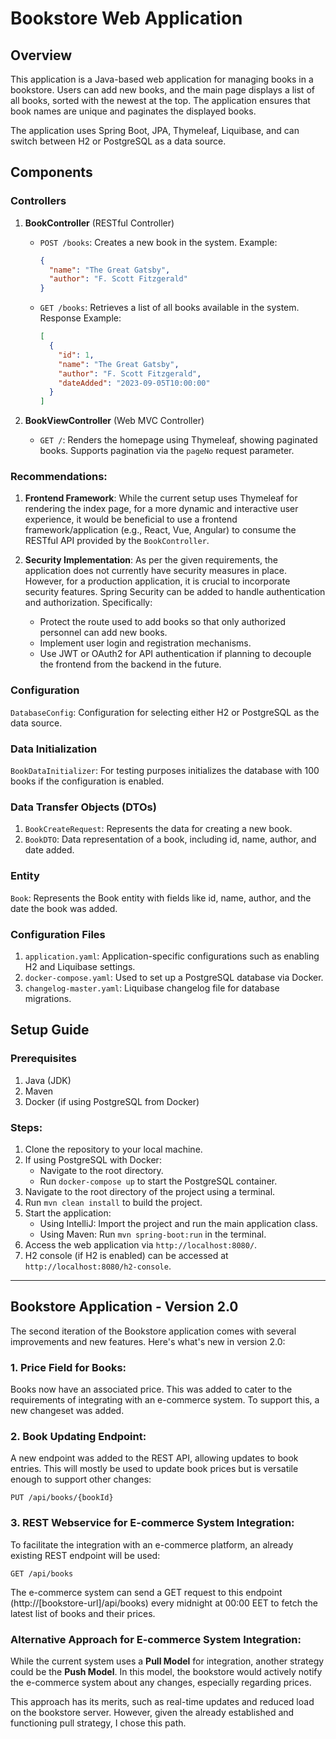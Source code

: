 # Bookstore Web Application

## Overview

This application is a Java-based web application for managing books in a bookstore. Users can add new books, and the main page displays a list of all books, sorted with the newest at the top. The application ensures that book names are unique and paginates the displayed books.

The application uses Spring Boot, JPA, Thymeleaf, Liquibase, and can switch between H2 or PostgreSQL as a data source.

## Components

### Controllers

1. **BookController** (RESTful Controller)
    - `POST /books`: Creates a new book in the system.
      Example:
      ```json
      {
        "name": "The Great Gatsby",
        "author": "F. Scott Fitzgerald"
      }
      ```
    - `GET /books`: Retrieves a list of all books available in the system.
      Response Example:
      ```json
      [
        {
          "id": 1,
          "name": "The Great Gatsby",
          "author": "F. Scott Fitzgerald",
          "dateAdded": "2023-09-05T10:00:00"
        }
      ]
      ```

2. **BookViewController** (Web MVC Controller)
    - `GET /`: Renders the homepage using Thymeleaf, showing paginated books. Supports pagination via the `pageNo` request parameter.

### Recommendations:

1. **Frontend Framework**: While the current setup uses Thymeleaf for rendering the index page, for a more dynamic and interactive user experience, it would be beneficial to use a frontend framework/application (e.g., React, Vue, Angular) to consume the RESTful API provided by the `BookController`.

2. **Security Implementation**: As per the given requirements, the application does not currently have security measures in place. However, for a production application, it is crucial to incorporate security features. Spring Security can be added to handle authentication and authorization. Specifically:
    - Protect the route used to add books so that only authorized personnel can add new books.
    - Implement user login and registration mechanisms.
    - Use JWT or OAuth2 for API authentication if planning to decouple the frontend from the backend in the future.

### Configuration

`DatabaseConfig`: Configuration for selecting either H2 or PostgreSQL as the data source.


### Data Initialization

`BookDataInitializer`: For testing purposes initializes the database with 100 books if the configuration is enabled.

### Data Transfer Objects (DTOs)

1. `BookCreateRequest`: Represents the data for creating a new book.
2. `BookDTO`: Data representation of a book, including id, name, author, and date added.

### Entity

`Book`: Represents the Book entity with fields like id, name, author, and the date the book was added.

### Configuration Files

1. `application.yaml`: Application-specific configurations such as enabling H2 and Liquibase settings.
2. `docker-compose.yaml`: Used to set up a PostgreSQL database via Docker.
3. `changelog-master.yaml`: Liquibase changelog file for database migrations.

## Setup Guide

### Prerequisites

1. Java (JDK)
2. Maven
3. Docker (if using PostgreSQL from Docker)

### Steps:

1. Clone the repository to your local machine.
2. If using PostgreSQL with Docker:
    - Navigate to the root directory.
    - Run `docker-compose up` to start the PostgreSQL container.
3. Navigate to the root directory of the project using a terminal.
4. Run `mvn clean install` to build the project.
5. Start the application:
    - Using IntelliJ: Import the project and run the main application class.
    - Using Maven: Run `mvn spring-boot:run` in the terminal.
6. Access the web application via `http://localhost:8080/`.
7. H2 console (if H2 is enabled) can be accessed at `http://localhost:8080/h2-console`.

---

## Bookstore Application - Version 2.0

The second iteration of the Bookstore application comes with several improvements and new features. Here's what's new in version 2.0:

### 1. Price Field for Books:
Books now have an associated price. This was added to cater to the requirements of integrating with an e-commerce system. To support this, a new changeset was added.


### 2. Book Updating Endpoint:
A new endpoint was added to the REST API, allowing updates to book entries. This will mostly be used to update book prices but is versatile enough to support other changes:

```http
PUT /api/books/{bookId}
```

### 3. REST Webservice for E-commerce System Integration:

To facilitate the integration with an e-commerce platform, an already existing REST endpoint will be used:

```http
GET /api/books
```

The e-commerce system can send a GET request to this endpoint (http://[bookstore-url]/api/books) every midnight at 00:00 EET to fetch the latest list of books and their prices.

### Alternative Approach for E-commerce System Integration:

While the current system uses a **Pull Model** for integration, another strategy could be the **Push Model**. In this model, the bookstore would actively notify the e-commerce system about any changes, especially regarding prices.

This approach has its merits, such as real-time updates and reduced load on the bookstore server. However, given the already established and functioning pull strategy, I chose this path.
